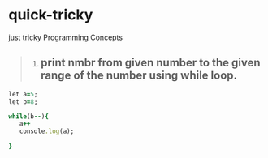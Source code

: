 # quick-tricky
just tricky Programming Concepts


> 1. <h2>print  nmbr from given number to the given range of the number using while loop.

 ```Ruby
 let a=5;
let b=8;

while(b--){
    a++
    console.log(a);  
     
}


 ```
